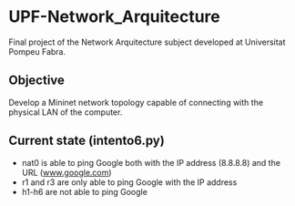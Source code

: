 # UPF-Network_Arquitecture

Final project of the Network Arquitecture subject developed at Universitat Pompeu Fabra.

## Objective
Develop a Mininet network topology capable of connecting with the physical LAN of the computer.

## Current state (intento6.py)
* nat0 is able to ping Google both with the IP address (8.8.8.8) and the URL (www.google.com)
* r1 and r3 are only able to ping Google with the IP address
* h1-h6 are not able to ping Google